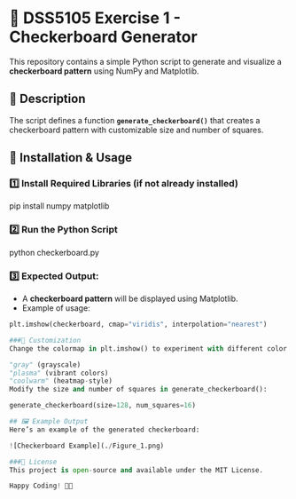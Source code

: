 # 🏁 DSS5105 Exercise 1 - Checkerboard Generator

This repository contains a simple Python script to generate and visualize a **checkerboard pattern** using NumPy and Matplotlib.

## 📌 Description

The script defines a function **`generate_checkerboard()`** that creates a checkerboard pattern with customizable size and number of squares.

## 🚀 Installation & Usage

### 1️⃣ Install Required Libraries (if not already installed)

pip install numpy matplotlib

### 2️⃣ Run the Python Script

python checkerboard.py

### 3️⃣ Expected Output:
- A **checkerboard pattern** will be displayed using Matplotlib.
- Example of usage:
```python
plt.imshow(checkerboard, cmap="viridis", interpolation="nearest")

###🎨 Customization
Change the colormap in plt.imshow() to experiment with different color schemes:

"gray" (grayscale)
"plasma" (vibrant colors)
"coolwarm" (heatmap-style)
Modify the size and number of squares in generate_checkerboard():

generate_checkerboard(size=128, num_squares=16)

## 🖼️ Example Output
Here’s an example of the generated checkerboard:

![Checkerboard Example](./Figure_1.png)

###📜 License
This project is open-source and available under the MIT License.

Happy Coding! 🚀🎉
